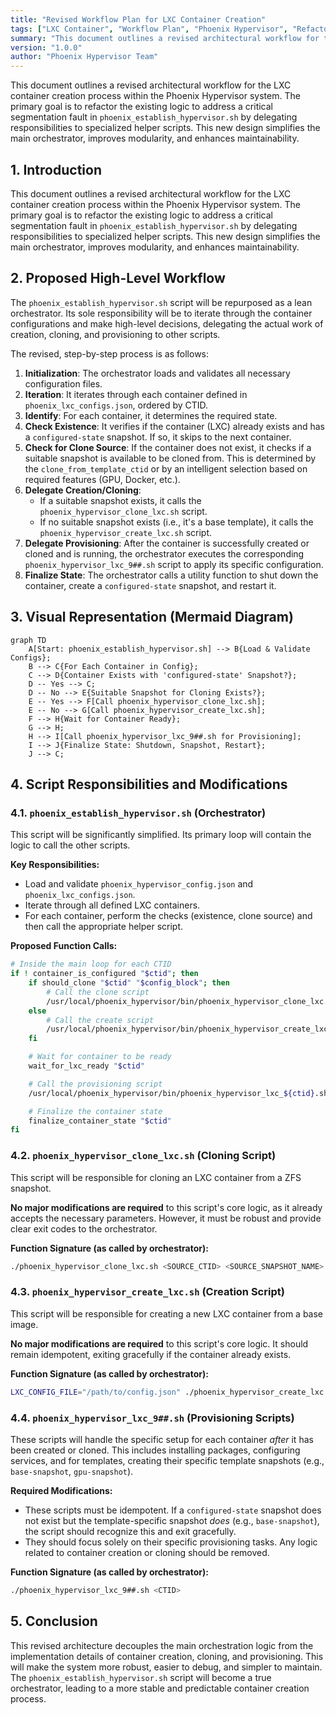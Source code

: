 ```yaml
---
title: "Revised Workflow Plan for LXC Container Creation"
tags: ["LXC Container", "Workflow Plan", "Phoenix Hypervisor", "Refactoring", "Orchestrator", "Modularity", "Container Creation", "Cloning", "Provisioning"]
summary: "This document outlines a revised architectural workflow for the LXC container creation process within the Phoenix Hypervisor system, focusing on refactoring existing logic to delegate responsibilities to specialized helper scripts for improved modularity and maintainability."
version: "1.0.0"
author: "Phoenix Hypervisor Team"
---
```


This document outlines a revised architectural workflow for the LXC container creation process within the Phoenix Hypervisor system. The primary goal is to refactor the existing logic to address a critical segmentation fault in `phoenix_establish_hypervisor.sh` by delegating responsibilities to specialized helper scripts. This new design simplifies the main orchestrator, improves modularity, and enhances maintainability.

## 1. Introduction

This document outlines a revised architectural workflow for the LXC container creation process within the Phoenix Hypervisor system. The primary goal is to refactor the existing logic to address a critical segmentation fault in `phoenix_establish_hypervisor.sh` by delegating responsibilities to specialized helper scripts. This new design simplifies the main orchestrator, improves modularity, and enhances maintainability.

## 2. Proposed High-Level Workflow

The `phoenix_establish_hypervisor.sh` script will be repurposed as a lean orchestrator. Its sole responsibility will be to iterate through the container configurations and make high-level decisions, delegating the actual work of creation, cloning, and provisioning to other scripts.

The revised, step-by-step process is as follows:

1.  **Initialization**: The orchestrator loads and validates all necessary configuration files.
2.  **Iteration**: It iterates through each container defined in `phoenix_lxc_configs.json`, ordered by CTID.
3.  **Identify**: For each container, it determines the required state.
4.  **Check Existence**: It verifies if the container (LXC) already exists and has a `configured-state` snapshot. If so, it skips to the next container.
5.  **Check for Clone Source**: If the container does not exist, it checks if a suitable snapshot is available to be cloned from. This is determined by the `clone_from_template_ctid` or by an intelligent selection based on required features (GPU, Docker, etc.).
6.  **Delegate Creation/Cloning**:
    *   If a suitable snapshot exists, it calls the `phoenix_hypervisor_clone_lxc.sh` script.
    *   If no suitable snapshot exists (i.e., it's a base template), it calls the `phoenix_hypervisor_create_lxc.sh` script.
7.  **Delegate Provisioning**: After the container is successfully created or cloned and is running, the orchestrator executes the corresponding `phoenix_hypervisor_lxc_9##.sh` script to apply its specific configuration.
8.  **Finalize State**: The orchestrator calls a utility function to shut down the container, create a `configured-state` snapshot, and restart it.

## 3. Visual Representation (Mermaid Diagram)

```mermaid
graph TD
    A[Start: phoenix_establish_hypervisor.sh] --> B{Load & Validate Configs};
    B --> C{For Each Container in Config};
    C --> D{Container Exists with 'configured-state' Snapshot?};
    D -- Yes --> C;
    D -- No --> E{Suitable Snapshot for Cloning Exists?};
    E -- Yes --> F[Call phoenix_hypervisor_clone_lxc.sh];
    E -- No --> G[Call phoenix_hypervisor_create_lxc.sh];
    F --> H{Wait for Container Ready};
    G --> H;
    H --> I[Call phoenix_hypervisor_lxc_9##.sh for Provisioning];
    I --> J{Finalize State: Shutdown, Snapshot, Restart};
    J --> C;
```

## 4. Script Responsibilities and Modifications

### 4.1. `phoenix_establish_hypervisor.sh` (Orchestrator)

This script will be significantly simplified. Its primary loop will contain the logic to call the other scripts.

**Key Responsibilities:**

*   Load and validate `phoenix_hypervisor_config.json` and `phoenix_lxc_configs.json`.
*   Iterate through all defined LXC containers.
*   For each container, perform the checks (existence, clone source) and then call the appropriate helper script.

**Proposed Function Calls:**

```bash
# Inside the main loop for each CTID
if ! container_is_configured "$ctid"; then
    if should_clone "$ctid" "$config_block"; then
        # Call the clone script
        /usr/local/phoenix_hypervisor/bin/phoenix_hypervisor_clone_lxc.sh "$source_ctid" "$source_snapshot" "$ctid" "$LXC_CONFIG_FILE" "$config_block"
    else
        # Call the create script
        /usr/local/phoenix_hypervisor/bin/phoenix_hypervisor_create_lxc.sh "$ctid"
    fi

    # Wait for container to be ready
    wait_for_lxc_ready "$ctid"

    # Call the provisioning script
    /usr/local/phoenix_hypervisor/bin/phoenix_hypervisor_lxc_${ctid}.sh "$ctid"

    # Finalize the container state
    finalize_container_state "$ctid"
fi
```

### 4.2. `phoenix_hypervisor_clone_lxc.sh` (Cloning Script)

This script will be responsible for cloning an LXC container from a ZFS snapshot.

**No major modifications are required** to this script's core logic, as it already accepts the necessary parameters. However, it must be robust and provide clear exit codes to the orchestrator.

**Function Signature (as called by orchestrator):**

```bash
./phoenix_hypervisor_clone_lxc.sh <SOURCE_CTID> <SOURCE_SNAPSHOT_NAME> <TARGET_CTID> <LXC_CONFIG_FILE> <TARGET_CONFIG_BLOCK_JSON>
```

### 4.3. `phoenix_hypervisor_create_lxc.sh` (Creation Script)

This script will be responsible for creating a new LXC container from a base image.

**No major modifications are required** to this script's core logic. It should remain idempotent, exiting gracefully if the container already exists.

**Function Signature (as called by orchestrator):**

```bash
LXC_CONFIG_FILE="/path/to/config.json" ./phoenix_hypervisor_create_lxc.sh <CTID>
```

### 4.4. `phoenix_hypervisor_lxc_9##.sh` (Provisioning Scripts)

These scripts will handle the specific setup for each container *after* it has been created or cloned. This includes installing packages, configuring services, and for templates, creating their specific template snapshots (e.g., `base-snapshot`, `gpu-snapshot`).

**Required Modifications:**

*   These scripts must be idempotent. If a `configured-state` snapshot does not exist but the template-specific snapshot *does* (e.g., `base-snapshot`), the script should recognize this and exit gracefully.
*   They should focus solely on their specific provisioning tasks. Any logic related to container creation or cloning should be removed.

**Function Signature (as called by orchestrator):**

```bash
./phoenix_hypervisor_lxc_9##.sh <CTID>
```

## 5. Conclusion

This revised architecture decouples the main orchestration logic from the implementation details of container creation, cloning, and provisioning. This will make the system more robust, easier to debug, and simpler to maintain. The `phoenix_establish_hypervisor.sh` script will become a true orchestrator, leading to a more stable and predictable container creation process.